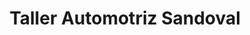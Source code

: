 ---
title: "Taller Automotriz Sandoval"
url: /concepcion/taller-automotriz-sandoval/
shop: reparación de automóviles
---